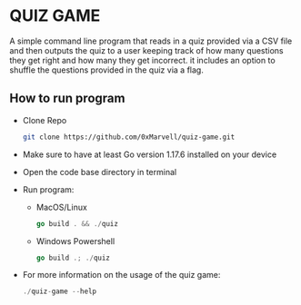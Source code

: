# QUIZ GAME

 A simple command line program that reads in a quiz provided via a CSV file and then outputs the quiz to a user keeping track of how many questions they get right and how many they get incorrect. it includes an option to shuffle the questions provided in the quiz via a flag.

## How to run program

- Clone Repo

    ```bash
    git clone https://github.com/0xMarvell/quiz-game.git
    ```

- Make sure to have at least Go version 1.17.6 installed on your device
- Open the code base directory in terminal
- Run program:
  - MacOS/Linux

    ```go
    go build . && ./quiz
    ```

  - Windows Powershell

    ```go
    go build .; ./quiz
    ```

- For more information on the usage of the quiz game:

    ```go
    ./quiz-game --help
    ```
